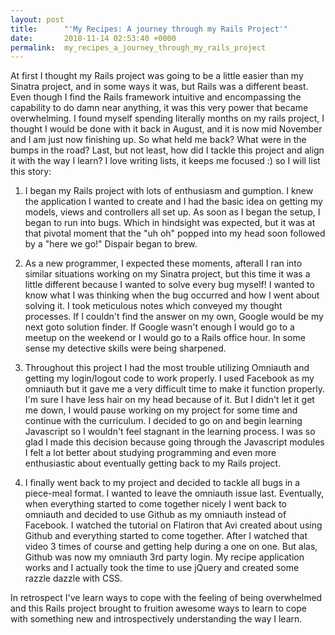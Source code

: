 ```yaml
---
layout: post
title:      "'My Recipes: A journey through my Rails Project'"
date:       2018-11-14 02:53:40 +0000
permalink:  my_recipes_a_journey_through_my_rails_project
---
```



At first I thought my Rails project was going to be a little easier than my Sinatra project, and in some ways it was, but Rails was a different beast. Even though I find the Rails framework intuitive and encompassing the capability to do damn near anything, it was this very power that became overwhelming. I found myself spending literally months on my rails project, I thought I would be done with it back in August, and it is now mid November and I am just now finishing up. So what held me back? What were in the bumps in the road? Last, but not least, how did I tackle this project and align it with the way I learn? I love writing lists, it keeps me focused :) so I will list this story:

1. I began my Rails project with lots of enthusiasm and gumption. I knew the application I wanted to create and I had the basic idea on getting my models, views and controllers all set up. As soon as I began the setup, I began to run into bugs. Which in hindsight was expected, but it was at that pivotal moment that the "uh oh" popped into my head soon followed by a "here we go!" Dispair began to brew.

2. As a new programmer, I expected these moments, afterall I ran into similar situations working on my Sinatra project, but this time it was a little different because  I wanted to solve every bug myself! I wanted to know what I was thinking when the bug occurred and how I went about solving it. I took meticulous notes which conveyed my thought processes.  If I couldn't find the answer on my own, Google would be my next goto solution finder. If Google wasn't enough I would go to a meetup on the weekend or I would go to a Rails office hour. In some sense my detective skills were being sharpened.

3. Throughout this project I had the most trouble utilizing Omniauth and getting my login/logout code to work properly. I used Facebook as my omniauth but it gave me a very difficult time to make it function properly. I'm sure I have less hair on my head because of it. But I didn't let it get me down, I would pause working on my project for some time and continue with the curriculum. I decided to go on and begin learning Javascript so I wouldn't feel stagnant in the learning process. I was so glad I made this decision because going through the Javascript modules I felt a lot better about studying programming and even more enthusiastic about eventually getting back to my Rails project. 

4. I finally went back to my project and decided to tackle all bugs in a piece-meal format. I wanted to leave the omniauth issue last.  Eventually, when everything started to come together nicely I went back to omniauth and decided to use Github as my omniauth instead of Facebook. I watched the tutorial on Flatiron that Avi created about using Github and everything started to come together. After I watched that video 3 times of course and getting help during a one on one. But alas, Github was now my omniauth 3rd party login.  My recipe application works and I actually took the time to use jQuery and created some razzle dazzle with CSS.

In retrospect I've learn ways to cope with the feeling of being overwhelmed and this Rails project brought to fruition awesome ways to learn to cope with something new and introspectively understanding the way I learn.
